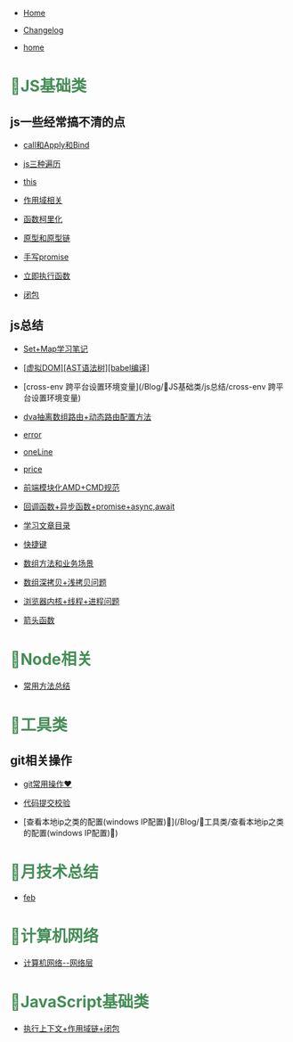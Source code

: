 
* [Home](/Blog)
* [Changelog](/Blog/changelog)

* [home](/Blog//home) 

<h1 style="color:#448d55;">🍉JS基础类</h1> 

## js一些经常搞不清的点 

* [call和Apply和Bind](/Blog/🍉JS基础类/js一些经常搞不清的点/call和Apply和Bind) 

* [js三种遍历](/Blog/🍉JS基础类/js一些经常搞不清的点/js三种遍历) 

* [this](/Blog/🍉JS基础类/js一些经常搞不清的点/this) 

* [作用域相关](/Blog/🍉JS基础类/js一些经常搞不清的点/作用域相关) 

* [函数柯里化](/Blog/🍉JS基础类/js一些经常搞不清的点/函数柯里化) 

* [原型和原型链](/Blog/🍉JS基础类/js一些经常搞不清的点/原型和原型链) 

* [手写promise](/Blog/🍉JS基础类/js一些经常搞不清的点/手写promise) 

* [立即执行函数](/Blog/🍉JS基础类/js一些经常搞不清的点/立即执行函数) 

* [闭包](/Blog/🍉JS基础类/js一些经常搞不清的点/闭包) 

## js总结 

* [Set+Map学习笔记](/Blog/🍉JS基础类/js总结/Set+Map学习笔记) 

* [[虚拟DOM][AST语法树][babel编译]](/Blog/🍉JS基础类/js总结/[虚拟DOM][AST语法树][babel编译]) 

* [cross-env 跨平台设置环境变量](/Blog/🍉JS基础类/js总结/cross-env 跨平台设置环境变量) 

* [dva抽离数组路由+动态路由配置方法](/Blog/🍉JS基础类/js总结/dva抽离数组路由+动态路由配置方法) 

* [error](/Blog/🍉JS基础类/js总结/error) 

* [oneLine](/Blog/🍉JS基础类/js总结/oneLine) 

* [price](/Blog/🍉JS基础类/js总结/price) 

* [前端模块化AMD+CMD规范](/Blog/🍉JS基础类/js总结/前端模块化AMD+CMD规范) 

* [回调函数+异步函数+promise+async,await](/Blog/🍉JS基础类/js总结/回调函数+异步函数+promise+async,await) 

* [学习文章目录](/Blog/🍉JS基础类/js总结/学习文章目录) 

* [快捷键](/Blog/🍉JS基础类/js总结/快捷键) 

* [数组方法和业务场景](/Blog/🍉JS基础类/js总结/数组方法和业务场景) 

* [数组深拷贝+浅拷贝问题](/Blog/🍉JS基础类/js总结/数组深拷贝+浅拷贝问题) 

* [浏览器内核+线程+进程问题](/Blog/🍉JS基础类/js总结/浏览器内核+线程+进程问题) 

* [箭头函数](/Blog/🍉JS基础类/js总结/箭头函数) 

<h1 style="color:#448d55;">🍋Node相关</h1> 

* [常用方法总结](/Blog/🍋Node相关/常用方法总结) 

<h1 style="color:#448d55;">🍓工具类</h1> 

## git相关操作 

* [git常用操作❤](/Blog/🍓工具类/git相关操作/git常用操作❤) 

* [代码提交校验](/Blog/🍓工具类/git相关操作/代码提交校验) 

* [查看本地ip之类的配置(windows IP配置)🥝](/Blog/🍓工具类/查看本地ip之类的配置(windows IP配置)🥝) 

<h1 style="color:#448d55;">🍧月技术总结</h1> 

* [feb](/Blog/🍧月技术总结/feb) 

<h1 style="color:#448d55;">🍭计算机网络</h1> 

* [计算机网络--网络层](/Blog/🍭计算机网络/计算机网络--网络层) 

<h1 style="color:#448d55;">🐳JavaScript基础类</h1> 

* [执行上下文+作用域链+闭包](/Blog/🐳JavaScript基础类/执行上下文+作用域链+闭包) 

